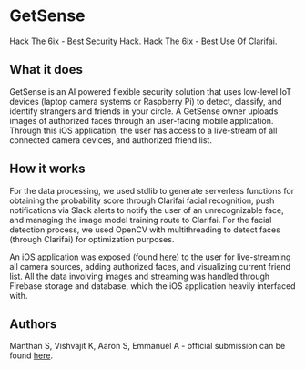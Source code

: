 # GetSense

Hack The 6ix - Best Security Hack.
Hack The 6ix - Best Use Of Clarifai.

## What it does
GetSense is an AI powered flexible security solution that uses low-level IoT devices (laptop camera systems or Raspberry Pi) to detect, classify, and identify strangers and friends in your circle. A GetSense owner uploads images of authorized faces through an user-facing mobile application. Through this iOS application, the user has access to a live-stream of all connected camera devices, and authorized friend list.


## How it works
For the data processing, we used stdlib to generate serverless functions for obtaining the probability score through Clarifai facial recognition, push notifications via Slack alerts to notify the user of an unrecognizable face, and managing the image model training route to Clarifai. For the facial detection process, we used OpenCV with multithreading to detect faces (through Clarifai) for optimization purposes.

An iOS application was exposed (found [here](https://github.com/manthan98/GetSense-iOS)) to the user for live-streaming all camera sources, adding authorized faces, and visualizing current friend list. All the data involving images and streaming was handled through Firebase storage and database, which the iOS application heavily interfaced with.

## Authors
Manthan S, Vishvajit K, Aaron S, Emmanuel A - official submission can be found [here](https://devpost.com/software/getsense). 
